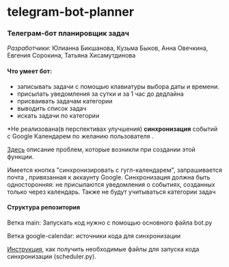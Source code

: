 # telegram-bot-planner
### Телеграм-бот планировщик задач

*Разработчики*: Юлианна Бикшанова, Кузьма Быков, Анна Овечкина, Евгения Сорокина, Татьяна Хисамутдинова

#### Что умеет бот:
 - записывать задачи с помощью клавиатуры выбора даты и времени.
- присылать уведомления за сутки и за 1 час до дедлайна
- присваивать задачам категории
- выводить список задач
- искать задачи по категории

*Не реализована(в перспективах улучшения)  **синхронизация** событий с Google Календарем по желанию пользователя .

[Здесь](https://github.com/nnnuuskamuikkunen/telegram-bot-planner/wiki/%D0%A1%D0%B8%D0%BD%D1%85%D1%80%D0%BE%D0%BD%D0%B8%D0%B7%D0%B0%D1%86%D0%B8%D1%8F-%D1%81-Google%E2%80%90%D0%BA%D0%B0%D0%BB%D0%B5%D0%BD%D0%B4%D0%B0%D1%80%D0%B5%D0%BC:-%D0%BA%D0%B0%D0%BA%D0%B8%D0%B5-%D0%B2%D0%BE%D0%B7%D0%BD%D0%B8%D0%BA%D0%BB%D0%B8-%D0%BF%D1%80%D0%BE%D0%B1%D0%BB%D0%B5%D0%BC%D1%8B) описание проблем, которые возникли при создании этой функции. 

Имеется кнопка "синхронизировать с гугл-календарем", запрашивается почта , привязанная к аккаунту Google.
Синхронизация должна быть односторонняя: не присылаются уведомления о  событиях, созданных только  через календарь. Также не будут учитываться категории задач

#### Структура репозитория
Ветка main: Запускать код нужно с помощью основного файла bot.py

Ветка google-calendar:  источники кода для синхронизации

[Инструкция](https://github.com/nnnuuskamuikkunen/telegram-bot-planner/wiki/%D0%9D%D0%B5%D0%BE%D0%B1%D1%85%D0%BE%D0%B4%D0%B8%D0%BC%D1%8B%D0%B5(%D1%81%D0%B5%D0%BA%D1%80%D0%B5%D1%82%D0%BD%D1%8B%D0%B5)-%D1%84%D0%B0%D0%B9%D0%BB%D1%8B-%D0%B4%D0%BB%D1%8F-%D0%B7%D0%B0%D0%BF%D1%83%D1%81%D0%BA%D0%B0-scheduler-:-%D0%BA%D0%B0%D0%BA-%D0%BF%D0%BE%D0%BB%D1%83%D1%87%D0%B8%D1%82%D1%8C), как получить необходимые файлы для запуска кода синхронизации (scheduler.py).

